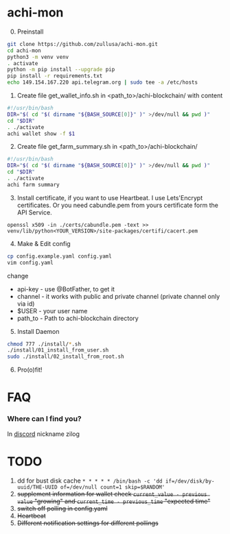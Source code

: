 # achi-mon

0. Preinstall

```bash
git clone https://github.com/zullusa/achi-mon.git
cd achi-mon
python3 -m venv venv
. activate
python -m pip install --upgrade pip
pip install -r requirements.txt
echo 149.154.167.220 api.telegram.org | sudo tee -a /etc/hosts
```

1. Create file get_wallet_info.sh in <path_to>/achi-blockchain/ with content

```bash
#!/usr/bin/bash
DIR="$( cd "$( dirname "${BASH_SOURCE[0]}" )" >/dev/null && pwd )"
cd "$DIR"
. ./activate
achi wallet show -f $1
```

2. Create file get_farm_summary.sh in <path_to>/achi-blockchain/

```bash
#!/usr/bin/bash
DIR="$( cd "$( dirname "${BASH_SOURCE[0]}" )" >/dev/null && pwd )"
cd "$DIR"
. ./activate
achi farm summary
```
3. Install certificate, if you want to use Heartbeat. I use Lets'Encrypt certificates. 
Or you need cabundle.pem from yours certificate form the API Service.
```
openssl x509 -in ./certs/cabundle.pem -text >> venv/lib/python<YOUR_VERSION>/site-packages/certifi/cacert.pem
```

4. Make & Edit config

```bash
cp config.example.yaml config.yaml
vim config.yaml
```
change
- api-key - use @BotFather, to get it
- channel - it works with public and private channel (private channel only via id)
- $USER - your user name
- path_to - Path to achi-blockchain directory

5. Install Daemon

```bash
chmod 777 ./install/*.sh
./install/01_install_from_user.sh
sudo ./install/02_install_from_root.sh
```

6. Pro(o)fit!

# FAQ
### Where can I find you?
In [discord](https://discord.gg/DZhBc5pCng) nickname zilog


# TODO
1. dd for bust disk cache `* * * * * /bin/bash -c 'dd if=/dev/disk/by-uuid/THE-UUID of=/dev/null count=1 skip=$RANDOM'`
2. ~~supplement information for wallet check `current_value - previous value` "growing"
and `current_time - previous_time` "expected time"~~
3. ~~switch off polling in config.yaml~~
4. ~~Heartbeat~~
5. ~~Different notification settings for different pollings~~
